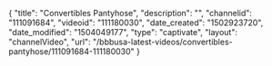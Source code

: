 {
    "title": "Convertibles Pantyhose",
    "description": "",
    "channelid": "111091684",
    "videoid": "111180030",
    "date_created": "1502923720",
    "date_modified": "1504049177",
    "type": "captivate",
    "layout": "channelVideo",
    "url": "\/bbbusa-latest-videos\/convertibles-pantyhose\/111091684-111180030"
}